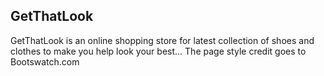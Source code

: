 ﻿<h2>GetThatLook</h2>
<p> GetThatLook is an online shopping store for latest collection of shoes and clothes to make you help look your best... The page style credit goes to Bootswatch.com</p>